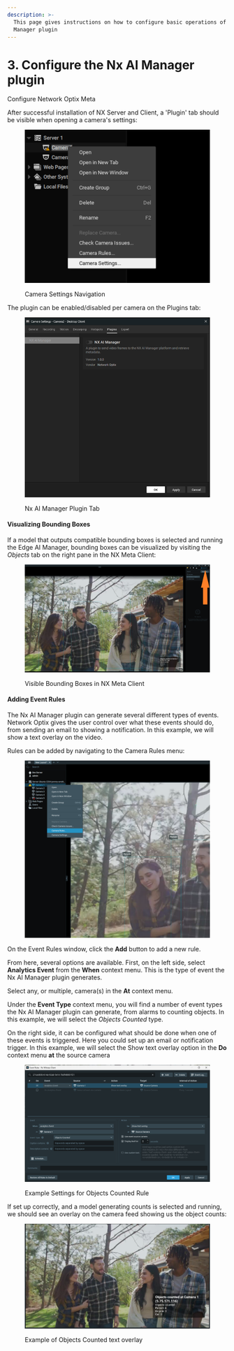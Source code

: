 ```yaml
---
description: >-
  This page gives instructions on how to configure basic operations of the Nx AI
  Manager plugin
---
```


# 3. Configure the Nx AI Manager plugin

Configure Network Optix Meta

After successful installation of NX Server and Client, a 'Plugin' tab should be visible when opening a camera's settings:

<figure><img src="../.gitbook/assets/1.png" alt=""><figcaption><p>Camera Settings Navigation</p></figcaption></figure>

The plugin can be enabled/disabled per camera on the Plugins tab:

<figure><img src="../.gitbook/assets/NXPluginGreet.png" alt=""><figcaption><p>Nx AI Manager Plugin Tab</p></figcaption></figure>

#### Visualizing Bounding Boxes

If a model that outputs compatible bounding boxes is selected and running the Edge AI Manager, bounding boxes can be visualized by visiting the _Objects_ tab on the right pane in the NX Meta Client:

<figure><img src="../.gitbook/assets/image (111).png" alt=""><figcaption><p>Visible Bounding Boxes in NX Meta Client</p></figcaption></figure>

#### Adding Event Rules

The Nx AI Manager plugin can generate several different types of events. Network Optix gives the user control over what these events should do, from sending an email to showing a notification. In this example, we will show a text overlay on the video.

Rules can be added by navigating to the Camera Rules menu:

<figure><img src="../.gitbook/assets/image (43).png" alt="" width="563"><figcaption></figcaption></figure>

On the Event Rules window, click the **Add** button to add a new rule.&#x20;

From here, several options are available. First, on the left side, select **Analytics Event** from the **When** context menu. This is the type of event the Nx AI Manager plugin generates.&#x20;

Select any, or multiple, camera(s) in the **At** context menu.&#x20;

Under the **Event Type** context menu, you will find a number of event types the Nx AI Manager plugin can generate, from alarms to counting objects. In this example, we will select the _Objects Counted_ type.&#x20;

On the right side, it can be configured what should be done when one of these events is triggered. Here you could set up an email or notification trigger. In this example, we will select the Show text overlay option in the **Do** context menu **at** the source camera

<figure><img src="../.gitbook/assets/image (42).png" alt=""><figcaption><p>Example Settings for Objects Counted Rule</p></figcaption></figure>

If set up correctly, and a model generating counts is selected and running, we should see an overlay on the camera feed showing us the object counts:

<figure><img src="../.gitbook/assets/image (28).png" alt=""><figcaption><p>Example of Objects Counted text overlay</p></figcaption></figure>
